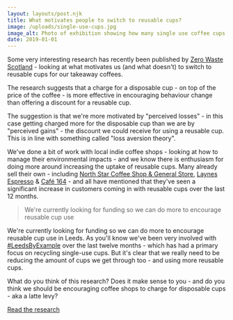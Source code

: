 ```yaml
---
layout: layouts/post.njk
title: What motivates people to switch to reusable cups?
image: /uploads/single-use-cups.jpg
image_alt: Photo of exhibition showing how many single use coffee cups we use in Leeds
date: 2019-01-01
---
```

Some very interesting research has recently been published by [Zero Waste Scotland](https://www.facebook.com/zerowastescotland/) - looking at what motivates us (and what doesn't) to switch to reusable cups for our takeaway coffees.

The research suggests that a charge for a disposable cup - on top of the price of the coffee - is more effective in encouraging behaviour change than offering a discount for a reusable cup.

The suggestion is that we're more motivated by "perceived losses" - in this case getting charged more for the disposable cup than we are by "perceived gains" - the discount we could receive for using a reusable cup. This is in line with something called "loss aversion theory".

We've done a bit of work with local indie coffee shops - looking at how to manage their environmental impacts - and we know there is enthusiasm for doing more around increasing the uptake of reusable cups. Many already sell their own - including [North Star Coffee Shop & General Store](https://www.facebook.com/northstarcoffeeshop/), [Laynes Espresso](https://www.facebook.com/laynesespresso) & [Café 164](https://www.facebook.com/Cafe164/) - and all have mentioned that they've seen a significant increase in customers coming in with reusable cups over the last 12 months.

> We're currently looking for funding so we can do more to encourage reusable cup use

We're currently looking for funding so we can do more to encourage reusable cup use in Leeds. As you'll know we've been very involved with [#LeedsByExample](https://www.facebook.com/hashtag/leedsbyexample) over the last twelve months - which has had a primary focus on recycling single-use cups. But it's clear that we really need to be reducing the amount of cups we get through too - and using more reusable cups.

What do you think of this research? Does it make sense to you - and do you think we should be encouraging coffee shops to charge for disposable cups - aka a latte levy?

[Read the research](https://www.zerowastescotland.org.uk/research-evaluation/cups-sold-separately-report)